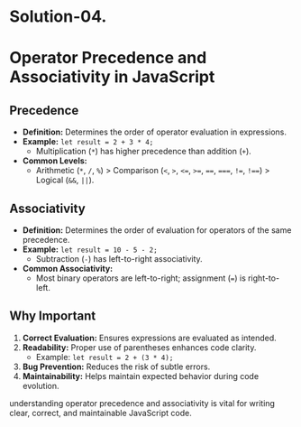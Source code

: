 # Solution-04.

# Operator Precedence and Associativity in JavaScript

## Precedence

- **Definition:** Determines the order of operator evaluation in expressions.
- **Example:** `let result = 2 + 3 * 4;` 
  - Multiplication (`*`) has higher precedence than addition (`+`).
- **Common Levels:**
  - Arithmetic (`*`, `/`, `%`) > Comparison (`<`, `>`, `<=`, `>=`, `==`, `===`, `!=`, `!==`) > Logical (`&&`, `||`).

## Associativity

- **Definition:** Determines the order of evaluation for operators of the same precedence.
- **Example:** `let result = 10 - 5 - 2;` 
  - Subtraction (`-`) has left-to-right associativity.
- **Common Associativity:**
  - Most binary operators are left-to-right; assignment (`=`) is right-to-left.

## Why Important

1. **Correct Evaluation:** Ensures expressions are evaluated as intended.
2. **Readability:** Proper use of parentheses enhances code clarity.
   - Example: `let result = 2 + (3 * 4);`
3. **Bug Prevention:** Reduces the risk of subtle errors.
4. **Maintainability:** Helps maintain expected behavior during code evolution.

 understanding operator precedence and associativity is vital for writing clear, correct, and maintainable JavaScript code.
